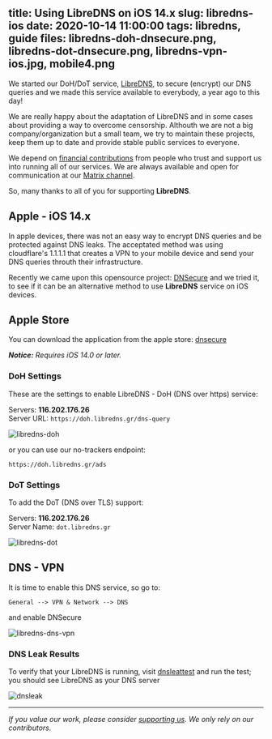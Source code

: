 title: Using LibreDNS on iOS 14.x
slug: libredns-ios
date: 2020-10-14 11:00:00
tags: libredns, guide
files: libredns-doh-dnsecure.png, libredns-dot-dnsecure.png, libredns-vpn-ios.jpg, mobile4.png
---

We started our DoH/DoT service, [LibreDNS](https://libredns.gr), to secure (encrypt) our DNS queries and we made this service available to everybody, a year ago to this day!

We are really happy about the adaptation of LibreDNS and in some cases about providing a way to overcome censorship. Althouth we are not a big company/organization but a small team, we try to maintain these projects, keep them up to date and provide stable public services to everyone.

We depend on [financial contributions](https://opencollective.com/libreops/) from people who trust and support us into running all of our services. We are always available and open for communication at our [Matrix channel](https://riot.im/app/#/room/#libreops:matrix.org).

So, many thanks to all of you for supporting **LibreDNS**.

## Apple - iOS 14.x

In apple devices, there was not an easy way to encrypt DNS queries and be protected against DNS leaks. The acceptated method was using cloudflare's 1.1.1.1 that creates a VPN to your mobile device and send your DNS queries throuth their infrastructure.

Recently we came upon this opensource project: [DNSecure](https://github.com/kkk669/DNSecure) and we tried it, to see if it can be an alternative method to use **LibreDNS** service on iOS devices.

## Apple Store

You can download the application from the apple store:
[dnsecure](https://apps.apple.com/us/app/dnsecure/id1533413232)

***Notice:** Requires iOS 14.0 or later.*

### DoH Settings

These are the settings to enable LibreDNS - DoH (DNS over https) service:

Servers: **116.202.176.26** <br>
Server URL: `https://doh.libredns.gr/dns-query`

![libredns-doh](libredns-doh-dnsecure.png)

or you can use our no-trackers endpoint:

`https://doh.libredns.gr/ads`

### DoT Settings

To add the DoT (DNS over TLS) support:

Servers: **116.202.176.26** <br>
Server Name: `dot.libredns.gr`

![libredns-dot](libredns-dot-dnsecure.png)

## DNS - VPN

It is time to enable this DNS service, so go to:

`General --> VPN & Network --> DNS`

and enable DNSecure

![libredns-dns-vpn](libredns-vpn-ios.jpg)

### DNS Leak Results

To verify that your LibreDNS is running, visit
[dnsleattest](https://www.dnsleaktest.com/) and run the test; you should see LibreDNS as your DNS server

![dnsleak](mobile4.png)

---

*If you value our work, please consider [supporting us](https://opencollective.com/libreops/). We only rely on our contributors.*
